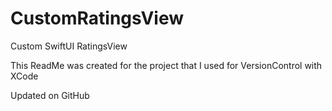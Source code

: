# CustomRatingsView
Custom SwiftUI RatingsView

This ReadMe was created for the project that I used for VersionControl with XCode

Updated on GitHub
